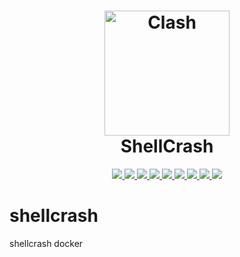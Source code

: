 <h1 align="center">
  <img src="https://github.com/naspilot/shellcrash/raw/main/logo.png" alt="Clash" width="200">
  <br>ShellCrash<br>
</h1>

<p align="center">
  <a target="_blank" href="https://github.com/juewuy/shellcrash/releases">
    <img src="https://img.shields.io/github/release/juewuy/shellcrash.svg?style=flat-square&label=ShellCrash&colorB=green">
  </a>
  <a target="_blank" href="https://github.com/naspilot/shellcrash/actions/workflows/Build%20Image.yml">
    <img src="https://github.com/naspilot/shellcrash/actions/workflows/Build%20Image.yml/badge.svg">
  </a>
  <a target="_blank" href="https://github.com/naspilot/shellcrash">
    <img src="https://img.shields.io/github/last-commit/naspilot/shellcrash">
  </a>
  <a target="_blank" href="https://github.com/naspilot/shellcrash">
    <img src="https://img.shields.io/github/commit-activity/m/naspilot/shellcrash">
  </a>
  <a target="_blank" href="https://hub.docker.com/r/naspilot/shellcrash/tags?page=1&ordering=last_updated">
    <img src="https://img.shields.io/docker/v/naspilot/shellcrash?style=flat">
  </a>
  <a target="_blank" href="https://hub.docker.com/r/naspilot/shellcrash">
    <img src="https://img.shields.io/docker/pulls/naspilot/shellcrash.svg?style=flat">
  </a>
  <a target="_blank" href="https://hub.docker.com/r/naspilot/shellcrash">
    <img src="https://img.shields.io/docker/stars/naspilot/shellcrash?style=flat">
  </a>
  <a target="_blank" href="https://hub.docker.com/r/naspilot/shellcrash">
    <img src="https://img.shields.io/docker/image-size/naspilot/shellcrash?style=flat">
  </a>
  <a target="_blank" href="https://hub.docker.com/r/naspilot/shellcrash">
    <img src="https://img.shields.io/github/repo-size/naspilot/shellcrash">
  </a>
</p>

# shellcrash
shellcrash docker
